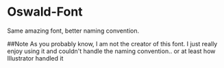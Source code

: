 # Oswald-Font
Same amazing font, better naming convention.

##Note
As you probably know, I am not the creator of this font.
I just really enjoy using it and couldn't handle the naming convention.. or at least how Illustrator handled it
